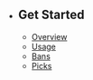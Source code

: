 - ## Get Started
    - [Overview](/{{route}}/{{version}}/overview)
    - [Usage](/{{route}}/{{version}}/usage)
    - [Bans](/{{route}}/{{version}}/bans)
    - [Picks](/{{route}}/{{version}}/picks)
